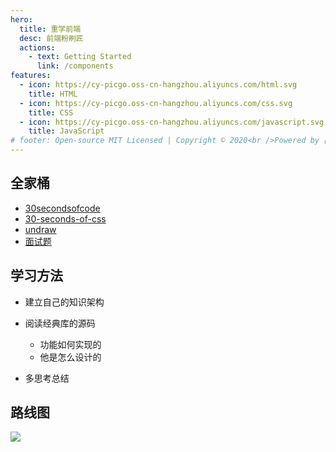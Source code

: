 ```yaml
---
hero:
  title: 重学前端
  desc: 前端粉刷匠
  actions:
    - text: Getting Started
      link: /components
features:
  - icon: https://cy-picgo.oss-cn-hangzhou.aliyuncs.com/html.svg
    title: HTML
  - icon: https://cy-picgo.oss-cn-hangzhou.aliyuncs.com/css.svg
    title: CSS
  - icon: https://cy-picgo.oss-cn-hangzhou.aliyuncs.com/javascript.svg
    title: JavaScript
# footer: Open-source MIT Licensed | Copyright © 2020<br />Powered by [dumi](https://d.umijs.org)
---
```


## 全家桶

- [30secondsofcode](https://www.30secondsofcode.org/)
- [30-seconds-of-css](http://caibaojian.com/30-seconds-of-css/#counter)
- [undraw](https://undraw.co/illustrations)
- [面试题](https://github.com/haizlin/fe-interview/blob/master/category/history.md)

## 学习方法

- 建立自己的知识架构

- 阅读经典库的源码

  - 功能如何实现的
  - 他是怎么设计的

- 多思考总结

## 路线图

![](https://cy-picgo.oss-cn-hangzhou.aliyuncs.com/frontend.png)
